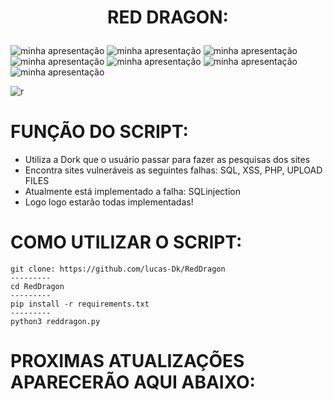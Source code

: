 <h1 align="center"
<p>
  RED DRAGON:
</p></h1>

![minha apresentação](https://img.shields.io/static/v1?label=SCANER-FALHAS&message=WEB&color=black&style=<STYLE>&logo=<LOGO>)
![minha apresentação](https://img.shields.io/static/v1?label=VARREDURAS&message=WEB&color=black&style=<STYLE>&logo=<LOGO>)
![minha apresentação](https://img.shields.io/static/v1?label=PESQUISAS&message=WEB&color=black&style=<STYLE>&logo=<LOGO>)
![minha apresentação](https://img.shields.io/static/v1?label=PESQUISAS&message=AVANÇADAS&color=black&style=<STYLE>&logo=<LOGO>)
![minha apresentação](https://img.shields.io/static/v1?label=GOOGLE&message=DORKS&color=black&style=<STYLE>&logo=<LOGO>)
![minha apresentação](https://img.shields.io/static/v1?label=GOOGLE-SEARCH&message=HACKING&color=black&style=<STYLE>&logo=<LOGO>)
![minha apresentação](https://img.shields.io/static/v1?label=FAILURES-FOR&message=WEBSITES&color=black&style=<STYLE>&logo=<LOGO>)

![r](https://github.com/lucas-Dk/RedDragon/assets/69327287/8f647133-dfa9-4e3c-958f-1c334557cd25)

# FUNÇÃO DO SCRIPT:

- Utiliza a Dork que o usuário passar para fazer as pesquisas dos sites
- Encontra sites vulneráveis as seguintes falhas: SQL, XSS, PHP, UPLOAD FILES
- Atualmente está implementado a falha: SQLinjection
- Logo logo estarão todas implementadas!

# COMO UTILIZAR O SCRIPT:

    git clone: https://github.com/lucas-Dk/RedDragon
    ---------
    cd RedDragon
    ---------
    pip install -r requirements.txt
    ---------
    python3 reddragon.py


# PROXIMAS ATUALIZAÇÕES APARECERÃO AQUI ABAIXO:

